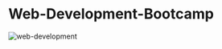 # Web-Development-Bootcamp
![web-development](https://github.com/saini20/Web-Development-Bootcamp/assets/86351227/fb84a9d5-f1fc-4574-843d-9e70decba973)
